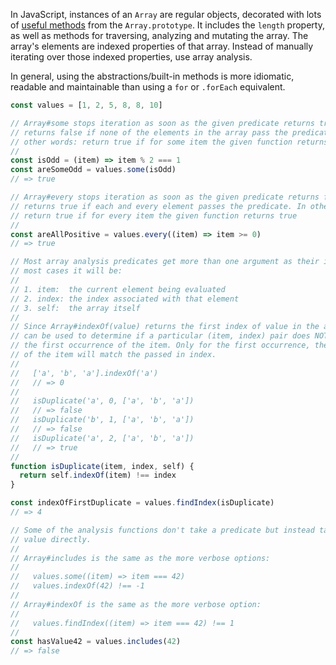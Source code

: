 In JavaScript, instances of an `Array` are regular objects, decorated with lots of [useful methods][array-docs] from the `Array.prototype`. It includes the `length` property, as well as methods for traversing, analyzing and mutating the array. The array's elements are indexed properties of that array.
Instead of manually iterating over those indexed properties, use array analysis.

In general, using the abstractions/built-in methods is more idiomatic, readable and maintainable than using a `for` or `.forEach` equivalent.

```javascript
const values = [1, 2, 5, 8, 8, 10]

// Array#some stops iteration as soon as the given predicate returns true; it
// returns false if none of the elements in the array pass the predicate. In
// other words: return true if for some item the given function returns true.
//
const isOdd = (item) => item % 2 === 1
const areSomeOdd = values.some(isOdd)
// => true

// Array#every stops iteration as soon as the given predicate returns false; it
// returns true if each and every element passes the predicate. In other words:
// return true if for every item the given function returns true
//
const areAllPositive = values.every((item) => item >= 0)
// => true

// Most array analysis predicates get more than one argument as their input. In
// most cases it will be:
//
// 1. item:  the current element being evaluated
// 2. index: the index associated with that element
// 3. self:  the array itself
//
// Since Array#indexOf(value) returns the first index of value in the array, it
// can be used to determine if a particular (item, index) pair does NOT match
// the first occurrence of the item. Only for the first occurrence, the index
// of the item will match the passed in index.
//
//   ['a', 'b', 'a'].indexOf('a')
//   // => 0
//
//   isDuplicate('a', 0, ['a', 'b', 'a'])
//   // => false
//   isDuplicate('b', 1, ['a', 'b', 'a'])
//   // => false
//   isDuplicate('a', 2, ['a', 'b', 'a'])
//   // => true
//
function isDuplicate(item, index, self) {
  return self.indexOf(item) !== index
}

const indexOfFirstDuplicate = values.findIndex(isDuplicate)
// => 4

// Some of the analysis functions don't take a predicate but instead take a
// value directly.
//
// Array#includes is the same as the more verbose options:
//
//   values.some((item) => item === 42)
//   values.indexOf(42) !== -1
//
// Array#indexOf is the same as the more verbose option:
//
//   values.findIndex((item) => item === 42) !== 1
//
const hasValue42 = values.includes(42)
// => false
```

[array-docs]: https://developer.mozilla.org/en-US/docs/Web/JavaScript/Reference/Global_Objects/Array#Instance_methods
